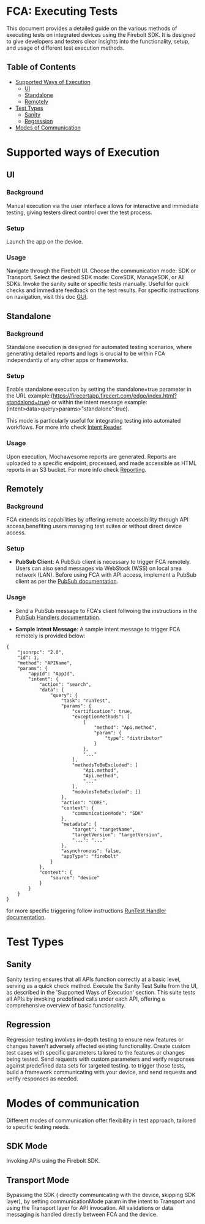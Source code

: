 # FCA: Executing Tests

This document provides a detailed guide on the various methods of executing tests on integrated devices using the Firebolt SDK. It is designed to give developers and testers clear insights into the functionality, setup, and usage of different test execution methods.

## Table of Contents
- [Supported Ways of Execution](#supported-ways-of-execution)
  - [UI](#ui)
  - [Standalone](#standalone)
  - [Remotely](#remotely)
- [Test Types](#test-types)
  - [Sanity](#sanity)
  - [Regression](#regression)
- [Modes of Communication](#modes-of-communication)

# Supported ways of Execution

## UI

### Background

Manual execution via the user interface allows for interactive and immediate testing, giving testers direct control over the test process.

### Setup

Launch the app on the device.

### Usage
Navigate through the Firebolt UI.
Choose the communication mode: SDK or Transport.
Select the desired SDK mode: CoreSDK, ManageSDK, or All SDKs.
Invoke the sanity suite or specific tests manually.
Useful for quick checks and immediate feedback on the test results.
For specific instructions on navigation, visit this doc [GUI](GUI.md).

## Standalone

### Background

Standalone execution is designed for automated testing scenarios, where generating detailed reports and logs is crucial to be within FCA independantly of any other apps or frameworks.

### Setup

Enable standalone execution by setting the standalone=true parameter in the URL example:(https://firecertapp.firecert.com/edge/index.html?standalond=true) or within the intent message example:(intent>data>query>params>"standalone":true).

This mode is particularly useful for integrating testing into automated workflows.
For more info check 
[Intent Reader](IntentReader.md).

### Usage

Upon execution, Mochawesome reports are generated.
Reports are uploaded to a specific endpoint, processed, and made accessible as HTML reports in an S3 bucket.
For more info check [Reporting](Reporting.md).


## Remotely

### Background

FCA extends its capabilities by offering remote accessibility through API access,benefiting users managing test suites or without direct device access.

### Setup

- **PubSub Client**: 
A PubSub client is necessary to trigger FCA remotely.
Users can also send messages via WebStock (WSS) on local area network (LAN).
Before using FCA with API access, implement a PubSub client as per the [PubSub documentation](plugins/PubSub.md).

### Usage

- Send a PubSub message to FCA's client follwoing the instructions in the [PubSub Handlers documentation](pubSubHandlers/PubSubHandlers.md).

- **Sample Intent Message**:
A sample intent message to trigger FCA remotely is provided below:

```
{
    "jsonrpc": "2.0",
    "id": 1,
    "method": "APIName",
    "params": {
        "appId": "AppId",
        "intent": {
            "action": "search",
            "data": {
                "query": {
                    "task": "runTest",
                    "params": {
                        "certification": true,
                        "exceptionMethods": [
                            {
                                "method": "Api.method",
                                "param": {
                                    "type": "distributor"
                                }
                            },
                            "..."
                        ],
                        "methodsToBeExcluded": [
                            "Api.method",
                            "Api.method",
                            "..."
                        ],
                        "modulesToBeExcluded": []
                    },
                    "action": "CORE",
                    "context": {
                        "communicationMode": "SDK"
                    },
                    "metadata": {
                        "target": "targetName",
                        "targetVersion": "targetVersion",
                        "...": "..."
                    },
                    "asynchronous": false,
                    "appType": "firebolt"
                }
            },
            "context": {
                "source": "device"
            }
        }
    }
}

```

for more specific triggering follow instructions 
[RunTest Handler documentation](intentReaderHandlers/RunTestHandler.md).


# Test Types

## Sanity

Sanity testing ensures that all APIs function correctly at a basic level, serving as a quick check method.
Execute the Sanity Test Suite from the UI, as described in the 'Supported Ways of Execution' section.
This suite tests all APIs by invoking predefined calls under each API, offering a comprehensive overview of basic functionality.

## Regression

Regression testing involves in-depth testing to ensure new features or changes haven't adversely affected existing functionality.
Create custom test cases with specific parameters tailored to the features or changes being tested.
Send requests with custom parameters and verify responses against predefined data sets for targeted testing.
to trigger those tests, build a framework communicating with your device, and send requests and verify responses as needed.


# Modes of communication

Different modes of communication offer flexibility in test approach, tailored to specific testing needs.

## SDK Mode
 Invoking APIs using the Firebolt SDK.
## Transport Mode
 Bypassing the SDK ( directly communicating with the device, skipping SDK layer), by setting communicationMode param in the intent to Transport and using the Transport layer for API invocation. All validations or data messaging is handled directly between FCA and the device.
